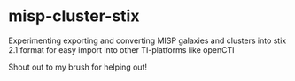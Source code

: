 # misp-cluster-stix
Experimenting exporting and converting MISP galaxies and clusters into stix 2.1 format for easy import into other TI-platforms like openCTI


Shout out to my brush for helping out!
